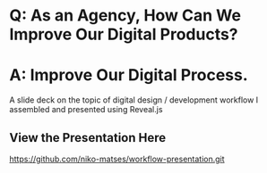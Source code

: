 # Q: As an Agency, How Can We Improve Our Digital Products? 

# A: Improve Our Digital Process.

A slide deck on the topic of digital design / development workflow I assembled and presented using Reveal.js

## View the Presentation Here

https://github.com/niko-matses/workflow-presentation.git